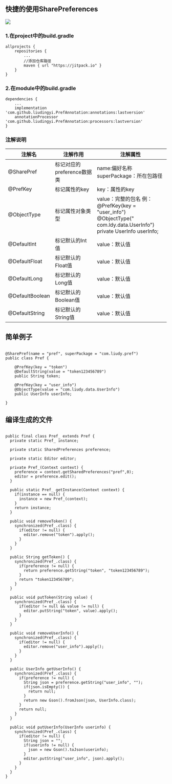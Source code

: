 
## 快捷的使用SharePreferences

[![](https://jitpack.io/v/liudingyi/PrefAnnotation.svg)](https://jitpack.io/#liudingyi/PrefAnnotation)

### 1.在project中的build.gradle

    allprojects {
        repositories {
            ...
            //添加仓库路径
            maven { url "https://jitpack.io" }
        }
    }

### 2.在module中的build.gradle

    dependencies {
        ...
        implementation 'com.github.liudingyi.PrefAnnotation:annotations:lastversion'
        annotationProcessor 'com.github.liudingyi.PrefAnnotation:processors:lastversion'
    }


### 注解说明


注解名| 注解作用 | 注解属性
---|---|---
@SharePref | 标记对应的preference数据类 | name:偏好名称<br>superPackage：所在包路径
@PrefKey | 标记属性的key | key：属性的key
@ObjectType | 标记属性对象类型 | value：完整的包名 例：<br>@PrefKey(key = "user_info")<br>@ObjectType(" com.ldy.data.UserInfo")<br>private UserInfo userInfo;
@DefaultInt | 标记默认的Int值 | value：默认值
@DefaultFloat | 标记默认的Float值 | value：默认值
@DefaultLong | 标记默认的Long值 | value：默认值
@DefaultBoolean | 标记默认的Boolean值 | value：默认值
@DefaultString | 标记默认的String值 | value：默认值

## 简单例子

```

@SharePref(name = "pref", superPackage = "com.liudy.pref")
public class Pref {

    @PrefKey(key = "token")
    @DefaultString(value = "token123456789")
    public String token;

    @PrefKey(key = "user_info")
    @ObjectType(value = "com.liudy.data.UserInfo")
    public UserInfo userInfo;
    
}

```

## 编译生成的文件

```

public final class Pref_ extends Pref {
  private static Pref_ instance;

  private static SharedPreferences preference;

  private static Editor editor;

  private Pref_(Context context) {
    preference = context.getSharedPreferences("pref",0);
    editor = preference.edit();
  }

  public static Pref_ getInstance(Context context) {
    if(instance == null) {
      instance = new Pref_(context);
    }
    return instance;
  }

  public void removeToken() {
    synchronized(Pref_.class) {
      if(editor != null) {
        editor.remove("token").apply();
      }
    }
  }

  public String getToken() {
    synchronized(Pref_.class) {
      if(preference != null) {
        return preference.getString("token", "token123456789");
      }
      return "token123456789";
    }
  }

  public void putToken(String value) {
    synchronized(Pref_.class) {
      if(editor != null && value != null) {
        editor.putString("token", value).apply();
      }
    }
  }

  public void removeUserInfo() {
    synchronized(Pref_.class) {
      if(editor != null) {
        editor.remove("user_info").apply();
      }
    }
  }

  public UserInfo getUserInfo() {
    synchronized(Pref_.class) {
      if(preference != null) {
        String json = preference.getString("user_info", "");
        if(json.isEmpty()) {
          return null;
        }
        return new Gson().fromJson(json, UserInfo.class);
      }
      return null;
    }
  }

  public void putUserInfo(UserInfo userinfo) {
    synchronized(Pref_.class) {
      if(editor != null) {
        String json = "";
        if(userinfo != null) {
          json = new Gson().toJson(userinfo);
        }
        editor.putString("user_info", json).apply();
      }
    }
  }
}

```



